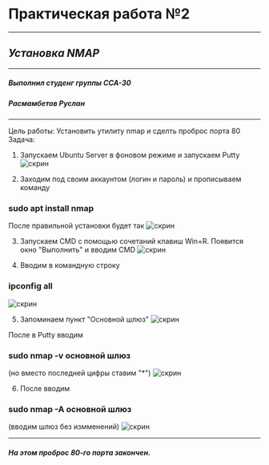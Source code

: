 # Практическая работа №2
____
## *Установка NMAP*
---
##### **Выполнил студенг группы ССА-30**
##### **Расмамбетов Руслан**
___
Цель работы: Установить утилиту nmap и сделть проброс порта 80
Задача: 
1. Запускаем Ubuntu Server в фоновом режиме и запускаем Putty 
![скрин](https://i.ibb.co/J5H7gyP/2020-11-28-124808.png)

2. Заходим под своим аккаунтом (логин и пароль) и прописываем команду 
### sudo apt install nmap 
После правильной установки будет так
![скрин](https://i.ibb.co/Y0j11n0/2020-11-28-124615.png)

3. Запускаем CMD с помощью сочетаний клавиш Win+R. 
Появится окно "Выполнить" и вводим CMD
![скрин](https://i.ibb.co/pjK0HbT/2020-12-05-105502.png)

4. Вводим в командную строку  
### ipconfig all
![скрин](https://i.ibb.co/kHsV1xW/2020-11-28-124941.png)

5. Запоминаем пункт "Основной шлюз"
![скрин](https://i.ibb.co/qWf44LC/2020-11-28-125052.png)

После в Putty вводим 
### sudo nmap -v основной шлюз
(но вместо последней цифры ставим "*")
 ![скрин](https://i.ibb.co/rwpgQgQ/2020-11-28-125558.png)
 
6. После вводим 
### sudo nmap -A основной шлюз
(вводим шлюз без измменений)
![скрин](https://i.ibb.co/LrfL2c9/2020-11-28-130137.png)

___
##### На этом проброс 80-го порта закончен.

 
